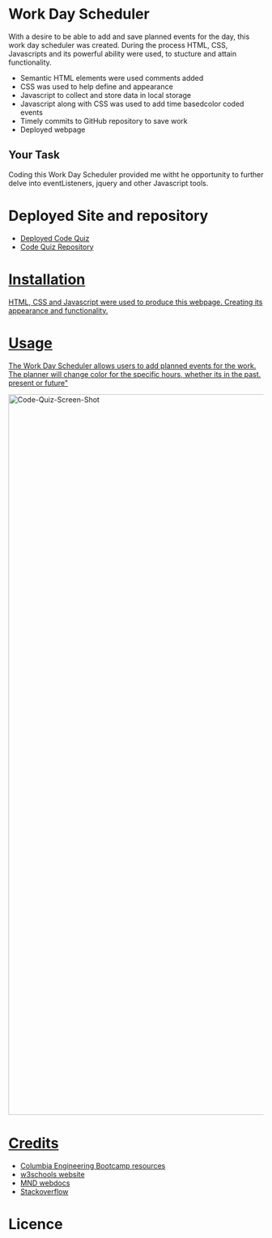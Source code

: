 # Work Day Scheduler

With a desire to be able to add and save planned events for the day, this work day scheduler was created. During the process HTML, CSS, Javascripts and its powerful ability were used, to stucture and attain functionality.

* Semantic HTML elements were used comments added
* CSS was used to help define and appearance
* Javascript to collect and store data in local storage
* Javascript along with CSS was used to add time basedcolor coded events
* Timely commits to GitHub repository to save work
* Deployed webpage

## Your Task

Coding this Work Day Scheduler provided me witht he opportunity to further delve into eventListeners, jquery and other Javascript tools.

# Deployed Site and repository

* <a href="https://gregnasir.github.io/code-quiz/">Deployed Code Quiz</a>
* <a href="https://github.com/GregNasir/code-quiz">Code Quiz Repository

# Installation

HTML, CSS and Javascript were used to produce this webpage. Creating its appearance and functionality.

# Usage 

The Work Day Scheduler allows users to add planned events for the work. The planner will change color for the specific hours, whether its in the past. present or future"
  
  <img width="1425" alt="Code-Quiz-Screen-Shot" src="https://user-images.githubusercontent.com/63434657/235388867-166c2a6c-6a9f-48a2-900e-640d3ed4c00a.png">

# Credits

* Columbia Engineering Bootcamp resources
* <a href="https://www.w3schools.com/">w3schools website</a>
* <a href="https://developer.mozilla.org/en-US/">MND webdocs</a>
* <a href="https://stackoverflow.com">Stackoverflow</a>

# Licence

